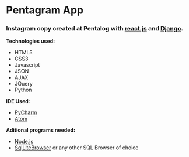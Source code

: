# Pentagram App

### Instagram copy created at Pentalog with [react.js](https://reactjs.org/) and [Django](https://www.djangoproject.com/).

**Technologies used:**
* HTML5
* CSS3
* Javascript
* JSON
* AJAX
* JQuery
* Python


**IDE Used:** 
* [PyCharm](https://www.jetbrains.com/pycharm/)
* [Atom](https://atom.io/)

**Aditional programs needed:**
* [Node.js](https://nodejs.org/)
* [SqlLiteBrowser](https://sqlitebrowser.org/dl/) or any other SQL Browser of choice
